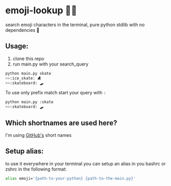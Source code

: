 # emoji-lookup 🕵‍♂
search emoji characters in the terminal, pure python stdlib with no dependencies 🙌


## Usage:
1. clone this repo
2. run main.py with your search_query
```bash
python main.py skate 
>>:ice_skate: ⛸️
>>:skateboard: 🛹
```
To use only prefix match start your query with `:`
```bash
python main.py :skate 
>>:skateboard: 🛹
```

## Which shortnames are used here?
I'm using [GitHub's](https://emojipedia.org/github/) short names

## Setup alias:
to use it everywhere in your terminal you can setup an alias in you bashrc or zshrc in the following format:
```bash
alias emoji='{path-to-your-python} {path-to-the-main.py}'
```
